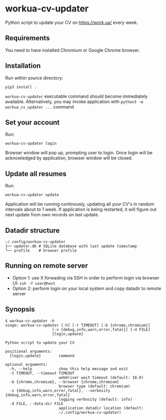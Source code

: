 workua-cv-updater
=============

Python script to update your CV on https://work.ua/ every week.

## Requirements 

You need to have installed Chromium or Google Chrome browser.

## Installation

Run within source directory:

`pip3 install .`

`workua-cv-updater` executable command should become immediately available. Alternatively, you may invoke application with `python3 -m workua_cv_updater ...` command

## Set your account

Run:

```
workua-cv-updater login
```

Browser window will pop up, prompting user to login. Once login will be acknowledged by application, browser window will be closed.

## Update all resumes

Run:

```
workua-cv-updater update
```

Application will be running continously, updating all your CV's in random intervals about to 1 week. If application is being restarted, it will figure out next update from own records on last update.

## Datadir structure

```
~/.config/workua-cv-updater
├── updater.db # SQLite database with last update timestamp
└── profile    # browser profile
```

## Running on remote server

* Option 1: use X forwading via SSH in order to perform login via browser UI: `ssh -Y user@host`
* Option 2: perform login on your local system and copy datadir to remote server

## Synopsis

```
$ workua-cv-updater -h
usage: workua-cv-updater [-h] [-t TIMEOUT] [-b {chrome,chromium}]
                     [-v {debug,info,warn,error,fatal}] [-d FILE]
                     {login,update}

Python script to update your CV

positional arguments:
  {login,update}        command

optional arguments:
  -h, --help            show this help message and exit
  -t TIMEOUT, --timeout TIMEOUT
                        webdriver wait timeout (default: 10.0)
  -b {chrome,chromium}, --browser {chrome,chromium}
                        browser type (default: chromium)
  -v {debug,info,warn,error,fatal}, --verbosity {debug,info,warn,error,fatal}
                        logging verbosity (default: info)
  -d FILE, --data-dir FILE
                        application datadir location (default:
                        ~/.config/workua-cv-updater)
```
